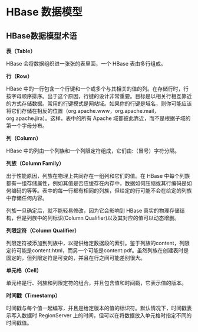 # HBase 数据模型

## HBase数据模型术语

**表（Table）**

HBase 会将数据组织进一张张的表里面，一个 HBase 表由多行组成。

**行（Row）**

HBase 中的一行包含一个行键和一个或多个与其相关的值的列。在存储行时，行按字母顺序排序。出于这个原因，行键的设计非常重要。目标是以相关行相互靠近的方式存储数据。常用的行键模式是网站域。如果你的行键是域名，则你可能应该将它们存储在相反的位置（org.apache.www，org.apache.mail，org.apache.jira）。这样，表中的所有 Apache 域都彼此靠近，而不是根据子域的第一个字母分布。

**列（Column）**

HBase 中的列由一个列族和一个列限定符组成，它们由:（冒号）字符分隔。

**列族（Column Family）**

出于性能原因，列族在物理上共同存在一组列和它们的值。在 HBase 中每个列族都有一组存储属性，例如其值是否应缓存在内存中，数据如何压缩或其行编码是如何编码的等等。表中的每一行都有相同的列族，但给定的行可能不会在给定的列族中存储任何内容。

列族一旦确定后，就不能轻易修改，因为它会影响到 HBase 真实的物理存储结构，但是列族中的列标识(Column Qualifier)以及其对应的值可以动态增删。

**列限定符（Column Qualifier）**

列限定符被添加到列族中，以提供给定数据段的索引。鉴于列族的content，列限定符可能是content:html，而另一个可能是content:pdf。虽然列族在创建表时是固定的，但列限定符是可变的，并且在行之间可能差别很大。

**单元格（Cell）**

单元格是行、列族和列限定符的组合，并且包含值和时间戳，它表示值的版本。

**时间戳（Timestamp）**

时间戳与每个值一起编写，并且是给定版本的值的标识符。默认情况下，时间戳表示写入数据时 RegionServer 上的时间，但可以在将数据放入单元格时指定不同的时间戳值。